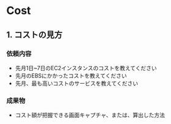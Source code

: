 # Cost

## 1. コストの見方

### 依頼内容

- 先月1日~7日のEC2インスタンスのコストを教えてください
- 先月のEBSにかかったコストを教えてください
- 先月、最も高いコストのサービスを教えてください

### 成果物
- コスト額が把握できる画面キャプチャ、または、算出した方法

